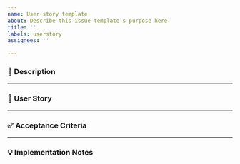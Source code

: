 ```yaml
---
name: User story template
about: Describe this issue template's purpose here.
title: ''
labels: userstory
assignees: ''

---
```


### 📝 Description
---
<!-- Summarize the problem or opportunity at a high level. -->


### 👤 User Story
---
<!-- Write the story in the format: As a [role], I want [goal], so that [benefit]. -->


### ✅ Acceptance Criteria
---
<!-- List the concrete conditions that must be met for this story to be complete. -->


### 💡 Implementation Notes
<!-- Optional: add design references, constraints, or testing considerations. -->
